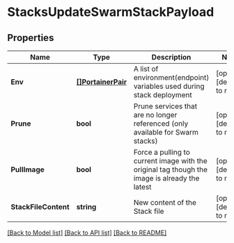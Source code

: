 # StacksUpdateSwarmStackPayload

## Properties
Name | Type | Description | Notes
------------ | ------------- | ------------- | -------------
**Env** | [**[]PortainerPair**](portainer.Pair.md) | A list of environment(endpoint) variables used during stack deployment | [optional] [default to null]
**Prune** | **bool** | Prune services that are no longer referenced (only available for Swarm stacks) | [optional] [default to null]
**PullImage** | **bool** | Force a pulling to current image with the original tag though the image is already the latest | [optional] [default to null]
**StackFileContent** | **string** | New content of the Stack file | [optional] [default to null]

[[Back to Model list]](../README.md#documentation-for-models) [[Back to API list]](../README.md#documentation-for-api-endpoints) [[Back to README]](../README.md)


